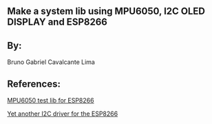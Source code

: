 ## Make a system lib using MPU6050, I2C OLED DISPLAY and ESP8266

## By:

Bruno Gabriel Cavalcante Lima

## References: 

[MPU6050 test lib for ESP8266](https://github.com/bglima/ESP8266-MPU6050)

[Yet another I2C driver for the ESP8266](https://github.com/SuperHouse/esp-open-rtos/tree/master/extras/i2c)

